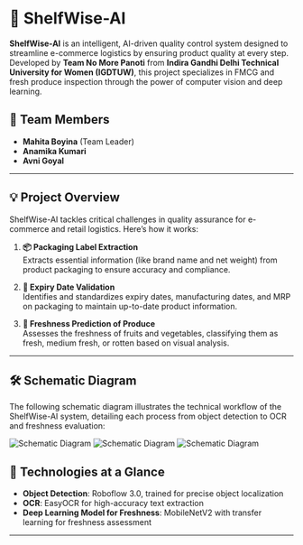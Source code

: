 # 🛒 ShelfWise-AI

**ShelfWise-AI** is an intelligent, AI-driven quality control system designed to streamline e-commerce logistics by ensuring product quality at every step. Developed by **Team No More Panoti** from **Indira Gandhi Delhi Technical University for Women (IGDTUW)**, this project specializes in FMCG and fresh produce inspection through the power of computer vision and deep learning. 

## 🌟 Team Members
- **Mahita Boyina** (Team Leader)
- **Anamika Kumari**
- **Avni Goyal**

---

## 💡 Project Overview

ShelfWise-AI tackles critical challenges in quality assurance for e-commerce and retail logistics. Here’s how it works:

1. **📦 Packaging Label Extraction**  
   Extracts essential information (like brand name and net weight) from product packaging to ensure accuracy and compliance.

2. **📅 Expiry Date Validation**  
   Identifies and standardizes expiry dates, manufacturing dates, and MRP on packaging to maintain up-to-date product information.

3. **🍎 Freshness Prediction of Produce**  
   Assesses the freshness of fruits and vegetables, classifying them as fresh, medium fresh, or rotten based on visual analysis.

---
## 🛠️ Schematic Diagram

The following schematic diagram illustrates the technical workflow of the ShelfWise-AI system, detailing each process from object detection to OCR and freshness evaluation:

![Schematic Diagram](assets/Schematic_d1.png)
![Schematic Diagram](assets/Schematic_d2.png)
![Schematic Diagram](assets/Schematic_d3.png)

## 🚀 Technologies at a Glance

- **Object Detection**: Roboflow 3.0, trained for precise object localization
- **OCR**: EasyOCR for high-accuracy text extraction
- **Deep Learning Model for Freshness**: MobileNetV2 with transfer learning for freshness assessment

---
